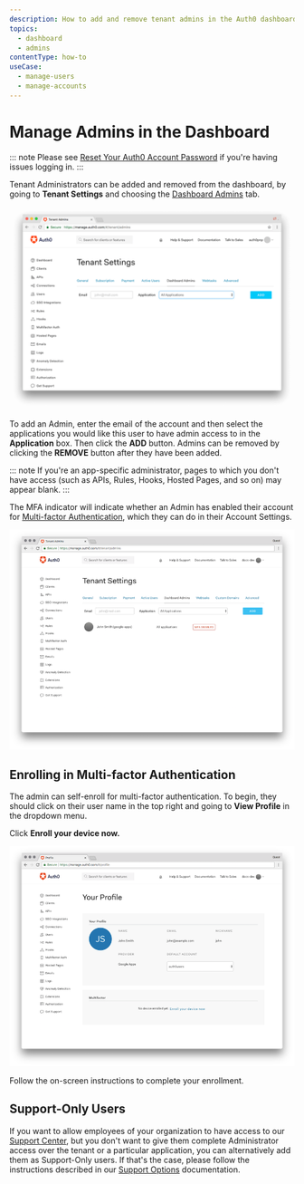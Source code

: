 ```yaml
---
description: How to add and remove tenant admins in the Auth0 dashboard.
topics:
  - dashboard
  - admins
contentType: how-to
useCase:
  - manage-users
  - manage-accounts
---
```

# Manage Admins in the Dashboard

::: note
Please see [Reset Your Auth0 Account Password](/tutorials/reset-account-password) if you're having issues logging in.
:::

Tenant Administrators can be added and removed from the dashboard, by going to **Tenant Settings** and choosing the [Dashboard Admins](${manage_url}/#/tenant/admins) tab.

![Change Dashboard Admins](/media/articles/tutorials/manage-admins.png)

To add an Admin, enter the email of the account and then select the applications you would like this user to have admin access to in the **Application** box. Then click the **ADD** button. Admins can be removed by clicking the **REMOVE** button after they have been added.

::: note
If you're an app-specific administrator, pages to which you don't have access (such as APIs, Rules, Hooks, Hosted Pages, and so on) may appear blank.
:::

The MFA indicator will indicate whether an Admin has enabled their account for [Multi-factor Authentication](/multifactor-authentication), which they can do in their Account Settings.

![Dashboard Admins with MFA Indicator](/media/articles/tutorials/dashboard-admins.png)

## Enrolling in Multi-factor Authentication

The admin can self-enroll for multi-factor authentication. To begin, they should click on their user name in the top right and going to **View Profile** in the dropdown menu.

Click **Enroll your device now.**

![Admin Profile](/media/articles/tutorials/your-profile.png)

Follow the on-screen instructions to complete your enrollment.

## Support-Only Users

If you want to allow employees of your organization to have access to our [Support Center](https://support.auth0.com), but you don't want to give them complete Administrator access over the tenant or a particular application, you can alternatively add them as Support-Only users. If that's the case, please follow the instructions described in our [Support Options](/support#add-support-only-users) documentation.
